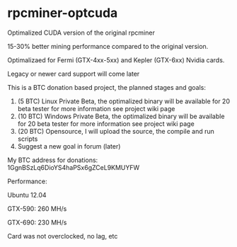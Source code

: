 rpcminer-optcuda
================

Optimalized CUDA version of the original rpcminer

15-30% better mining performance compared to the original version.

Optimalizaed for Fermi (GTX-4xx-5xx) and Kepler (GTX-6xx) Nvidia cards.

Legacy or newer card support will come later

This is a BTC donation based project, the planned stages and goals:

1. (5 BTC) Linux Private Beta, the optimalized binary will be available for 20 beta tester for more information see project wiki page
2. (10 BTC) Windows Private Beta, the optimalized binary will be available for 20 beta tester for more information see project wiki page
3. (20 BTC) Opensource, I will upload the source, the compile and run scripts
4. Suggest a new goal in forum (later)

My BTC address for donations:
1GgnBSzLq6DioYS4haPSx6gZCeL9KMUYFW

Performance:

Ubuntu 12.04

GTX-590: 260 MH/s

GTX-690: 230 MH/s

Card was not overclocked, no lag, etc
